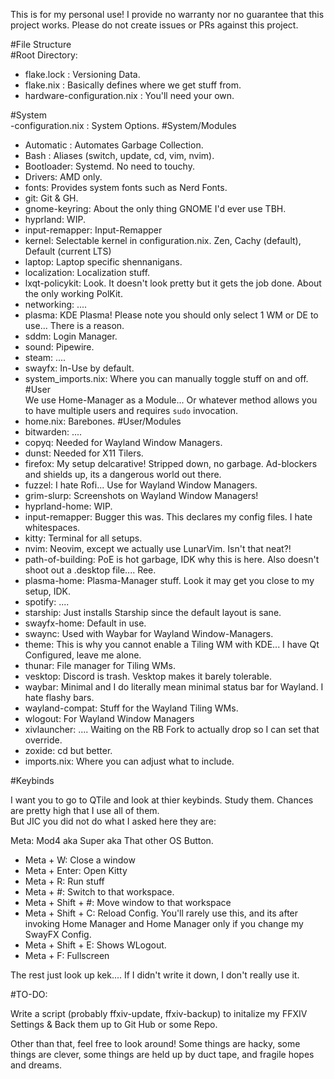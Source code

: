This is for my personal use!
I provide no warranty nor no guarantee that this project works.
Please do not create issues or PRs against this project. 

#File Structure <br>
#Root Directory: <br>
- flake.lock : Versioning Data.
- flake.nix : Basically defines where we get stuff from.
- hardware-configuration.nix : You'll need your own.

#System <br>
-configuration.nix : System Options. 
#System/Modules <br>
- Automatic : Automates Garbage Collection.
- Bash : Aliases (switch, update, cd, vim, nvim).
- Bootloader: Systemd. No need to touchy. 
- Drivers: AMD only. 
- fonts: Provides system fonts such as Nerd Fonts.
- git: Git & GH.
- gnome-keyring: About the only thing GNOME I'd ever use TBH.
- hyprland: WIP. 
- input-remapper: Input-Remapper 
- kernel: Selectable kernel in configuration.nix. Zen, Cachy (default), Default (current LTS)
- laptop: Laptop specific shennanigans.
- localization: Localization stuff. 
- lxqt-policykit: Look. It doesn't look pretty but it gets the job done. About the only working PolKit.
- networking: ....
- plasma: KDE Plasma! Please note you should only select 1 WM or DE to use... There is a reason.
- sddm: Login Manager.
- sound: Pipewire.
- steam: ....
- swayfx: In-Use by default.
- system_imports.nix: Where you can manually toggle stuff on and off.
#User <br>
We use Home-Manager as a Module... Or whatever method allows you to have multiple users and requires ```sudo``` invocation. 
- home.nix: Barebones.
#User/Modules <br>
- bitwarden: ....
- copyq: Needed for Wayland Window Managers.
- dunst: Needed for X11 Tilers.
- firefox: My setup delcarative! Stripped down, no garbage. Ad-blockers and shields up, its a dangerous world out there.
- fuzzel: I hate Rofi... Use for Wayland Window Managers.
- grim-slurp: Screenshots on Wayland Window Managers!
- hyprland-home: WIP.
- input-remapper: Bugger this was. This declares my config files. I hate whitespaces.
- kitty: Terminal for all setups.
- nvim: Neovim, except we actually use LunarVim. Isn't that neat?!
- path-of-building: PoE is hot garbage, IDK why this is here. Also doesn't shoot out a .desktop file.... Ree.
- plasma-home: Plasma-Manager stuff. Look it may get you close to my setup, IDK.
- spotify: ....
- starship: Just installs Starship since the default layout is sane.
- swayfx-home: Default in use. 
- swaync: Used with Waybar for Wayland Window-Managers.
- theme: This is why you cannot enable a Tiling WM with KDE... I have Qt Configured, leave me alone.
- thunar: File manager for Tiling WMs.
- vesktop: Discord is trash. Vesktop makes it barely tolerable.
- waybar: Minimal and I do literally mean minimal status bar for Wayland. I hate flashy bars.
- wayland-compat: Stuff for the Wayland Tiling WMs.
- wlogout: For Wayland Window Managers
- xivlauncher: .... Waiting on the RB Fork to actually drop so I can set that override. 
- zoxide: cd but better. 
- imports.nix: Where you can adjust what to include. 

#Keybinds <br>

I want you to go to QTile and look at thier keybinds. Study them. Chances are pretty high that I use all of them. <br>
But JIC you did not do what I asked here they are: <br>

Meta: Mod4 aka Super aka That other OS Button. <br>

- Meta + W: Close a window
- Meta + Enter: Open Kitty
- Meta + R: Run stuff
- Meta + #: Switch to that workspace.
- Meta + Shift + #: Move window to that workspace
- Meta + Shift + C: Reload Config. You'll rarely use this, and its after invoking Home Manager and Home Manager only if you change my SwayFX Config.
- Meta + Shift + E: Shows WLogout. 
- Meta + F: Fullscreen

The rest just look up kek.... If I didn't write it down, I don't really use it. 

#TO-DO:

Write a script (probably ffxiv-update, ffxiv-backup) to initalize my FFXIV Settings & Back them up to Git Hub or some Repo.

Other than that, feel free to look around! Some things are hacky, some things are clever, some things are held up by duct tape, and fragile hopes and dreams. 


